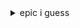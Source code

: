 <details>
  <summary>epic i guess</summary>

<img src="https://external-preview.redd.it/K1QQ0SjXzG0UYC-ymhvoGgNJwY_6hCw-FSLiBn5LFRE.png?auto=webp&s=773071a20dc5251223b57d3a19e7a1adfb778780" width="500">
<br>
<img src="https://i.redd.it/9q7hdnj4zec41.png" width="500">
<br>
<img src="https://images-na.ssl-images-amazon.com/images/I/911d5AdE4pL._RI_.jpg" width="500">
<br>
<img src="https://f4.bcbits.com/img/0017910051_0" width="500">

</details>
